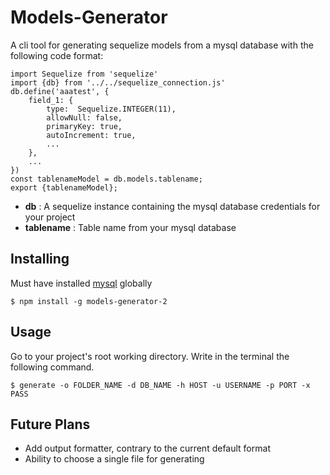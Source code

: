 # Models-Generator
A cli tool for generating sequelize models from a mysql database with the following code format:
```
import Sequelize from 'sequelize'
import {db} from '../../sequelize_connection.js'
db.define('aaatest', {
    field_1: {
        type:  Sequelize.INTEGER(11),
        allowNull: false,
        primaryKey: true,
        autoIncrement: true,
        ...
    },
    ...
})
const tablenameModel = db.models.tablename;
export {tablenameModel};
```
- **db** : A sequelize instance containing the  mysql database credentials for your project
- **tablename** : Table name from your mysql database

## Installing
Must have installed [mysql](https://www.npmjs.com/package/mysql) globally

```
$ npm install -g models-generator-2
```

## Usage
Go to your project's root working directory.
Write in the terminal the following command.

```
$ generate -o FOLDER_NAME -d DB_NAME -h HOST -u USERNAME -p PORT -x PASS
```

## Future Plans
- Add output formatter, contrary to the current default format
- Ability to choose a single file for generating
